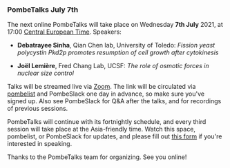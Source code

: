 ### PombeTalks July 7th
<!-- newsfeed_thumbnail: PombeTalks32px.png -->

The next online PombeTalks will take place on Wednesday **7th July**
2021, at 17:00 [Central European
Time](https://greenwichmeantime.com/time-zone/europe/european-union/central-european-time/). Speakers:

 - **Debatrayee Sinha**, Qian Chen lab, University of Toledo: *Fission yeast polycystin Pkd2p promotes resumption of cell growth after cytokinesis*

 - **Joël Lemière**, Fred Chang Lab, UCSF: *The role of osmotic forces in nuclear size control*


Talks will be streamed live via [Zoom](https://zoom.us/). The link
will be circulated via
[pombelist](https://lists.cam.ac.uk/mailman/listinfo/ucam-pombelist)
and PombeSlack one day in advance, so make sure you've signed up. Also
see PombeSlack for Q&A after the talks, and for recordings of previous
sessions.

PombeTalks will continue with its fortnightly schedule, and every
third session will take place at the Asia-friendly time. Watch
this space, pombelist, or PombeSlack for updates, and please fill out
[this form](https://docs.google.com/forms/d/e/1FAIpQLSdjnkJfadUwM2eKIBJBQXeLt3aOfzrQEb3D8lvNym1g93DIRQ/viewform)
if you're interested in speaking.

Thanks to the PombeTalks team for organizing. See you online!


